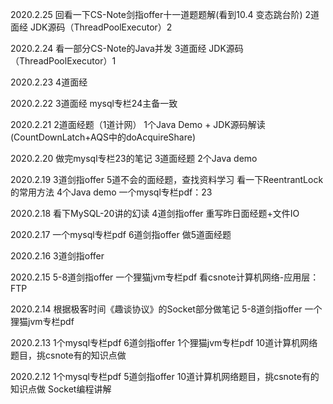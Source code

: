 2020.2.25
回看一下CS-Note剑指offer十一道题题解(看到10.4 变态跳台阶)
2道面经
JDK源码（ThreadPoolExecutor）2

2020.2.24
看一部分CS-Note的Java并发
3道面经
JDK源码（ThreadPoolExecutor）1

2020.2.23
4道面经

2020.2.22
3道面经
mysql专栏24主备一致

2020.2.21
2道面经题（1道计网）
1个Java Demo + JDK源码解读(CountDownLatch+AQS中的doAcquireShare)

2020.2.20
做完mysql专栏23的笔记
3道面经题
2个Java demo

2020.2.19
3道剑指offer
5道不会的面经题，查找资料学习
看一下ReentrantLock的常用方法
4个Java demo
一个mysql专栏pdf：23

2020.2.18
看下MySQL-20讲的幻读
4道剑指offer
重写昨日面经题+文件IO

2020.2.17
一个mysql专栏pdf
6道剑指offer
做5道面经题

2020.2.16
3道剑指offer

2020.2.15
5-8道剑指offer
一个狸猫jvm专栏pdf
看csnote计算机网络-应用层：FTP

2020.2.14
根据极客时间《趣谈协议》的Socket部分做笔记
5-8道剑指offer
一个狸猫jvm专栏pdf

2020.2.13
1个mysql专栏pdf
6道剑指offer
1个狸猫jvm专栏pdf
10道计算机网络题目，挑csnote有的知识点做

2020.2.12
1个mysql专栏pdf
5道剑指offer
10道计算机网络题目，挑csnote有的知识点做
Socket编程讲解
